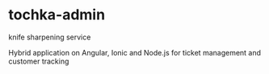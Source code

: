 # tochka-admin
knife sharpening service

Hybrid application on Angular, Ionic and Node.js for ticket management and customer tracking